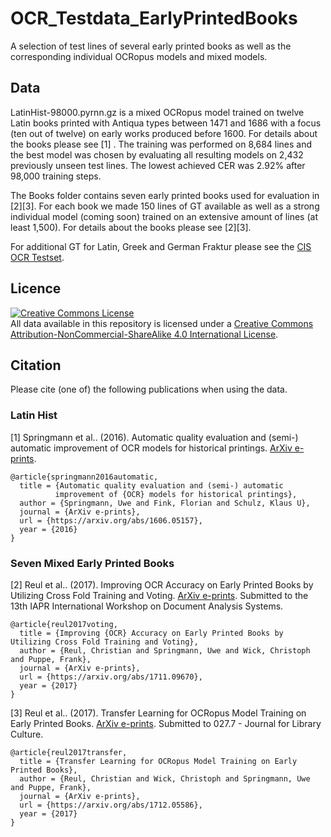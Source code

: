 # OCR_Testdata_EarlyPrintedBooks
A selection of test lines of several early printed books as well as the corresponding individual OCRopus models and mixed models.

## Data
LatinHist-98000.pyrnn.gz is a mixed OCRopus model trained on twelve Latin books printed with Antiqua types between 1471 and 1686 with a focus (ten out of twelve) on early works produced before 1600. For details about the books please see [1] . The training was performed on 8,684 lines and the best model was chosen by evaluating all resulting models on 2,432 previously unseen test lines. The lowest achieved CER was 2.92% after 98,000 training steps.

The Books folder contains seven early printed books used for evaluation in [2][3]. For each book we made 150 lines of GT available as well as a strong individual model (coming soon) trained on an extensive amount of lines (at least 1,500). For details about the books please see [2][3].

For additional GT for Latin, Greek and German Fraktur please see the [CIS OCR Testset](https://github.com/cisocrgroup/Resources/tree/master/ocrtestset).

## Licence
<a rel="license" href="http://creativecommons.org/licenses/by-nc-sa/4.0/">
<img alt="Creative Commons License" style="border-width:0" src="https://i.creativecommons.org/l/by-nc-sa/4.0/88x31.png" />
</a><br />All data available in this repository is licensed under a <a rel="license" href="http://creativecommons.org/licenses/by-nc-sa/4.0/">
Creative Commons Attribution-NonCommercial-ShareAlike 4.0 International License</a>.

## Citation
Please cite (one of) the following publications when using the data.

### Latin Hist
[1] Springmann et al.. (2016). Automatic quality evaluation and (semi-) 
automatic improvement of OCR models for historical printings. 
[ArXiv e-prints](https://arxiv.org/abs/1606.05157).

```
@article{springmann2016automatic,
  title = {Automatic quality evaluation and (semi-) automatic
		  improvement of {OCR} models for historical printings},
  author = {Springmann, Uwe and Fink, Florian and Schulz, Klaus U},
  journal = {ArXiv e-prints},
  url = {https://arxiv.org/abs/1606.05157},
  year = {2016}
}
```

### Seven Mixed Early Printed Books
[2] Reul et al.. (2017). Improving OCR Accuracy on Early Printed Books by Utilizing Cross Fold Training and Voting. 
[ArXiv e-prints](https://arxiv.org/abs/1711.09670). Submitted to the 13th IAPR International Workshop on Document Analysis Systems.

```
@article{reul2017voting,
  title = {Improving {OCR} Accuracy on Early Printed Books by Utilizing Cross Fold Training and Voting},
  author = {Reul, Christian and Springmann, Uwe and Wick, Christoph and Puppe, Frank},
  journal = {ArXiv e-prints},
  url = {https://arxiv.org/abs/1711.09670},
  year = {2017}
}
```

[3] Reul et al.. (2017). Transfer Learning for OCRopus Model Training on Early Printed Books. [ArXiv e-prints](https://arxiv.org/abs/1712.05586). Submitted to 027.7 - Journal for Library Culture.

```
@article{reul2017transfer,
  title = {Transfer Learning for OCRopus Model Training on Early Printed Books},
  author = {Reul, Christian and Wick, Christoph and Springmann, Uwe and Puppe, Frank},
  journal = {ArXiv e-prints},
  url = {https://arxiv.org/abs/1712.05586},
  year = {2017}
}
```
